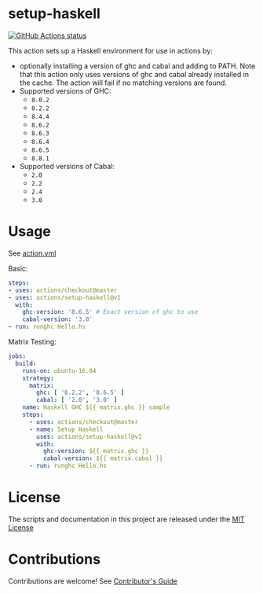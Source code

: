 # setup-haskell

<p align="left">
  <a href="https://github.com/actions/setup-haskell"><img alt="GitHub Actions status" src="https://github.com/actions/setup-haskell/workflows/Main%20workflow/badge.svg"></a>
</p>

This action sets up a Haskell environment for use in actions by:

- optionally installing a version of ghc and cabal and adding to PATH. Note that this action only uses versions of ghc and cabal already installed in the cache. The action will fail if no matching versions are found.
 - Supported versions of GHC:
    - `8.0.2`
    - `8.2.2`
    - `8.4.4`
    - `8.6.2`
    - `8.6.3`
    - `8.6.4`
    - `8.6.5`
    - `8.8.1`
 - Supported versions of Cabal:
    - `2.0`
    - `2.2`
    - `2.4`
    - `3.0`

# Usage

See [action.yml](action.yml)

Basic:

``` yaml
steps:
- uses: actions/checkout@master
- uses: actions/setup-haskell@v1
  with:
    ghc-version: '8.6.5' # Exact version of ghc to use
    cabal-version: '3.0'
- run: runghc Hello.hs
```

Matrix Testing:

``` yaml
jobs:
  build:
    runs-on: ubuntu-16.04
    strategy:
      matrix:
        ghc: [ '8.2.2', '8.6.5' ]
        cabal: [ '2.0', '3.0' ]
    name: Haskell GHC ${{ matrix.ghc }} sample
    steps:
      - uses: actions/checkout@master
      - name: Setup Haskell
        uses: actions/setup-haskell@v1
        with:
          ghc-version: ${{ matrix.ghc }}
          cabal-version: ${{ matrix.cabal }}
      - run: runghc Hello.hs
```

# License

The scripts and documentation in this project are released under the [MIT License](LICENSE)

# Contributions

Contributions are welcome!  See [Contributor's Guide](docs/contributors.md)
